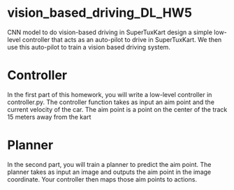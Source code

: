 # vision_based_driving_DL_HW5
CNN model to do vision-based driving in SuperTuxKart
design a simple low-level controller that acts as an auto-pilot to drive in SuperTuxKart. We then use this auto-pilot to train a vision based driving system. 

# Controller
In the first part of this homework, you will write a low-level controller in controller.py. The controller function takes as input an aim point and the current velocity of the car. The aim point is a point on the center of the track 15 meters away from the kart

# Planner
In the second part, you will train a planner to predict the aim point. The planner takes as input an image and outputs the aim point in the image coordinate. Your controller then maps those aim points to actions.
